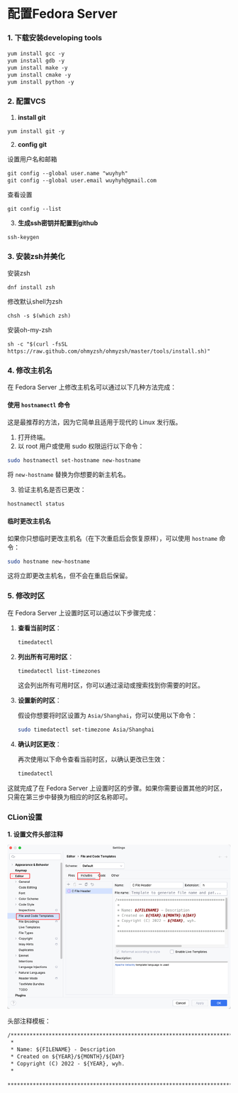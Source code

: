 # 配置Fedora Server

### 1. 下载安装developing tools

```shell
yum install gcc -y
yum install gdb -y
yum install make -y
yum install cmake -y
yum install python -y
```

### 2. 配置VCS

1. **install git**

```shell
yum install git -y
```

2. **config git**

设置用户名和邮箱

```shell
git config --global user.name "wuyhyh"
git config --global user.email wuyhyh@gmail.com
```

查看设置

```shell
git config --list
```

3. **生成ssh密钥并配置到github**

```shell
ssh-keygen
```

### 3. 安装zsh并美化

安装zsh

```shell
dnf install zsh
```

修改默认shell为zsh

```shell
chsh -s $(which zsh)
```

安装oh-my-zsh

```shell
sh -c "$(curl -fsSL https://raw.github.com/ohmyzsh/ohmyzsh/master/tools/install.sh)"
```

### 4. 修改主机名

在 Fedora Server 上修改主机名可以通过以下几种方法完成：

#### 使用 `hostnamectl` 命令

这是最推荐的方法，因为它简单且适用于现代的 Linux 发行版。

1. 打开终端。
2. 以 root 用户或使用 sudo 权限运行以下命令：

```bash
sudo hostnamectl set-hostname new-hostname
```

将 `new-hostname` 替换为你想要的新主机名。

3. 验证主机名是否已更改：

```bash
hostnamectl status
```

#### 临时更改主机名

如果你只想临时更改主机名（在下次重启后会恢复原样），可以使用 `hostname` 命令：

```bash
sudo hostname new-hostname
```

这将立即更改主机名，但不会在重启后保留。

### 5. 修改时区

在 Fedora Server 上设置时区可以通过以下步骤完成：

1. **查看当前时区**：

    ```bash
   timedatectl
   ```

2. **列出所有可用时区**：

   ```bash
   timedatectl list-timezones
   ```

   这会列出所有可用时区，你可以通过滚动或搜索找到你需要的时区。

3. **设置新的时区**：

   假设你想要将时区设置为 `Asia/Shanghai`，你可以使用以下命令：

   ```bash
   sudo timedatectl set-timezone Asia/Shanghai
   ```

4. **确认时区更改**：

   再次使用以下命令查看当前时区，以确认更改已生效：

   ```bash
   timedatectl
   ```

这就完成了在 Fedora Server 上设置时区的步骤。如果你需要设置其他的时区，只需在第三步中替换为相应的时区名称即可。

### CLion设置

**1. 设置文件头部注释**

![header](../picture/header.png)

头部注释模板：

```shell
/******************************************************************************
 *
 * Name: ${FILENAME} - Description
 * Created on ${YEAR}/${MONTH}/${DAY}
 * Copyright (C) 2022 - ${YEAR}, wyh.
 *
 *****************************************************************************/
```
